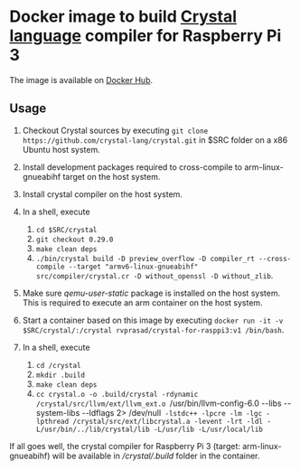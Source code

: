 # Docker image to build [Crystal language](https://crystal-lang.org/) compiler for Raspberry Pi 3

The image is available on [Docker Hub](https://hub.docker.com/r/rvprasad/crystal-for-rasppi3/).

## Usage

1. Checkout Crystal sources by executing `git clone https://github.com/crystal-lang/crystal.git` in $SRC folder on a x86 Ubuntu host system.

2. Install development packages required to cross-compile to arm-linux-gnueabihf target on the host system.

4. Install crystal compiler on the host system.

5. In a shell, execute
   1. `cd $SRC/crystal`
   2. `git checkout 0.29.0`
   3. `make clean deps`
   4. `./bin/crystal build -D preview_overflow -D compiler_rt --cross-compile --target "armv6-linux-gnueabihf" src/compiler/crystal.cr -D without_openssl -D without_zlib`.

6. Make sure *qemu-user-static* package is installed on the host system.  This is required to execute an arm container on the host system.

7. Start a container based on this image by executing `docker run -it -v $SRC/crystal/:/crystal rvprasad/crystal-for-rasppi3:v1 /bin/bash`.

8. In a shell, execute
   1. `cd /crystal`
   2. `mkdir .build`
   3. `make clean deps`
   4. `cc crystal.o -o .build/crystal -rdynamic /crystal/src/llvm/ext/llvm_ext.o `/usr/bin/llvm-config-6.0 --libs --system-libs --ldflags 2> /dev/null` -lstdc++ -lpcre -lm -lgc -lpthread /crystal/src/ext/libcrystal.a -levent -lrt -ldl -L/usr/bin/../lib/crystal/lib -L/usr/lib -L/usr/local/lib`

If all goes well, the crystal compiler for Raspberry Pi 3 (target: arm-linux-gnueabihf) will be available in */crystal/.build* folder in the container.
